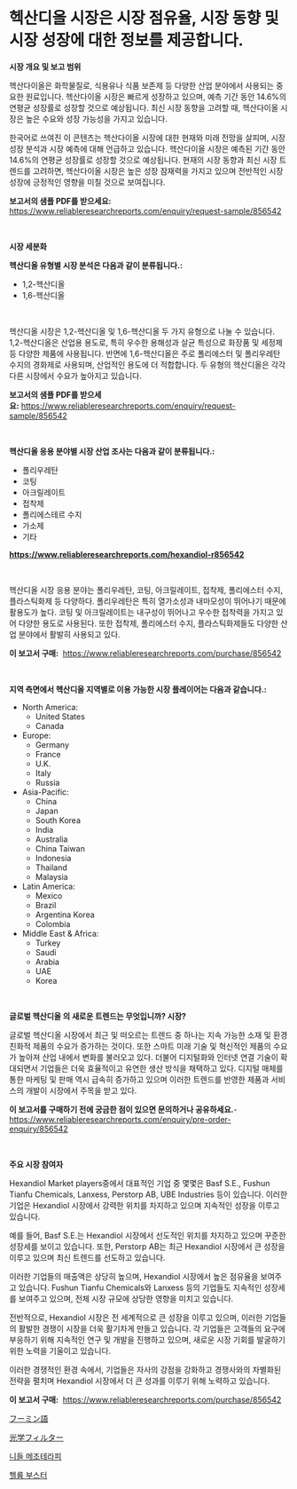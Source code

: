 <p><h1>헥산디올 시장은 시장 점유율, 시장 동향 및 시장 성장에 대한 정보를 제공합니다.</h1></p><p><strong>시장 개요 및 보고 범위</strong></p>
<p><p>헥산다이올은 화학물질로, 식용유나 식품 보존제 등 다양한 산업 분야에서 사용되는 중요한 원료입니다. 헥산다이올 시장은 빠르게 성장하고 있으며, 예측 기간 동안 14.6%의 연평균 성장률로 성장할 것으로 예상됩니다. 최신 시장 동향을 고려할 때, 헥산다이올 시장은 높은 수요와 성장 가능성을 가지고 있습니다.</p><p>한국어로 쓰여진 이 콘텐츠는 헥산다이올 시장에 대한 현재와 미래 전망을 살피며, 시장 성장 분석과 시장 예측에 대해 언급하고 있습니다. 헥산다이올 시장은 예측된 기간 동안 14.6%의 연평균 성장률로 성장할 것으로 예상됩니다. 현재의 시장 동향과 최신 시장 트렌드를 고려하면, 헥산다이올 시장은 높은 성장 잠재력을 가지고 있으며 전반적인 시장 성장에 긍정적인 영향을 미칠 것으로 보여집니다.</p></p>
<p><strong>보고서의 샘플 PDF를 받으세요:</strong> <a href="https://www.reliableresearchreports.com/enquiry/request-sample/856542">https://www.reliableresearchreports.com/enquiry/request-sample/856542</a></p>
<p>&nbsp;</p>
<p><strong>시장 세분화</strong></p>
<p><strong>헥산디올 유형별 시장 분석은 다음과 같이 분류됩니다.:</strong></p>
<p><ul><li>1,2-헥산디올</li><li>1,6-헥산디올</li></ul></p>
<p>&nbsp;</p>
<p><p>헥산디올 시장은 1,2-헥산디올 및 1,6-헥산디올 두 가지 유형으로 나눌 수 있습니다. 1,2-헥산디올은 산업용 용도로, 특히 우수한 용해성과 살균 특성으로 화장품 및 세정제 등 다양한 제품에 사용됩니다. 반면에 1,6-헥산디올은 주로 폴리에스터 및 폴리우레탄 수지의 경화제로 사용되며, 산업적인 용도에 더 적합합니다. 두 유형의 헥산디올은 각각 다른 시장에서 수요가 높아지고 있습니다.</p></p>
<p><strong>보고서의 샘플 PDF를 받으세요:</strong>&nbsp;<a href="https://www.reliableresearchreports.com/enquiry/request-sample/856542">https://www.reliableresearchreports.com/enquiry/request-sample/856542</a></p>
<p>&nbsp;</p>
<p><strong> 헥산디올 응용 분야별 시장 산업 조사는 다음과 같이 분류됩니다.:</strong></p>
<p><ul><li>폴리우레탄</li><li>코팅</li><li>아크릴레이트</li><li>접착제</li><li>폴리에스테르 수지</li><li>가소제</li><li>기타</li></ul></p>
<p><strong><a href="https://www.reliableresearchreports.com/hexandiol-r856542">https://www.reliableresearchreports.com/hexandiol-r856542</a></strong></p>
<p>&nbsp;</p>
<p><p>헥산디올 시장 응용 분야는 폴리우레탄, 코팅, 아크릴레이트, 접착제, 폴리에스터 수지, 플라스틱화제 등 다양하다. 폴리우레탄은 특히 열가소성과 내마모성이 뛰어나기 때문에 활용도가 높다. 코팅 및 아크릴레이트는 내구성이 뛰어나고 우수한 접착력을 가지고 있어 다양한 용도로 사용된다. 또한 접착제, 폴리에스터 수지, 플라스틱화제들도 다양한 산업 분야에서 활발히 사용되고 있다.</p></p>
<p><strong>이 보고서 구매:</strong>&nbsp; <a href="https://www.reliableresearchreports.com/purchase/856542">https://www.reliableresearchreports.com/purchase/856542</a></p>
<p>&nbsp;</p>
<p><strong>지역 측면에서 헥산디올 지역별로 이용 가능한 시장 플레이어는 다음과 같습니다.:</strong></p>
<p><ul>
    <li>
        North America:
        <ul>
            <li>United States</li>
            <li>Canada</li>
        </ul>
    </li>
    <li>
        Europe:
        <ul>
            <li>Germany</li>
            <li>France</li>
            <li>U.K.</li>
            <li>Italy</li>
            <li>Russia</li>
        </ul>
    </li>
    <li>
        Asia-Pacific:
        <ul>
            <li>China</li>
            <li>Japan</li>
            <li>South Korea</li>
            <li>India</li>
            <li>Australia</li>
            <li>China Taiwan</li>
            <li>Indonesia</li>
            <li>Thailand</li>
            <li>Malaysia</li>
        </ul>
    </li>
    <li>
        Latin America:
        <ul>
            <li>Mexico</li>
            <li>Brazil</li>
            <li>Argentina Korea</li>
            <li>Colombia</li>
        </ul>
    </li>
    <li>
        Middle East & Africa:
        <ul>
            <li>Turkey</li>
            <li>Saudi</li>
            <li>Arabia</li>
            <li>UAE</li>
            <li>Korea</li>
        </ul>
    </li>
    </ul></p>
<p>&nbsp;</p>
<p><strong>글로벌 헥산디올 의 새로운 트렌드는 무엇입니까? 시장?</strong></p>
<p><p>글로벌 헥산디올 시장에서 최근 및 떠오르는 트렌드 중 하나는 지속 가능한 소재 및 환경 친화적 제품의 수요가 증가하는 것이다. 또한 스마트 미래 기술 및 혁신적인 제품의 수요가 높아져 산업 내에서 변화를 불러오고 있다. 더불어 디지털화와 인터넷 연결 기술이 확대되면서 기업들은 더욱 효율적이고 유연한 생산 방식을 채택하고 있다. 디지털 매체를 통한 마케팅 및 판매 역시 급속히 증가하고 있으며 이러한 트렌드를 반영한 제품과 서비스의 개발이 시장에서 주목을 받고 있다.</p></p>
<p><strong>이 보고서를 구매하기 전에 궁금한 점이 있으면 문의하거나 공유하세요.</strong>- <a href="https://www.reliableresearchreports.com/enquiry/pre-order-enquiry/856542">https://www.reliableresearchreports.com/enquiry/pre-order-enquiry/856542</a></p>
<p>&nbsp;</p>
<p><strong>주요 시장 참여자</strong></p>
<p><p>Hexandiol Market players중에서 대표적인 기업 중 몇몇은 Basf S.E., Fushun Tianfu Chemicals, Lanxess, Perstorp AB, UBE Industries 등이 있습니다. 이러한 기업은 Hexandiol 시장에서 강력한 위치를 차지하고 있으며 지속적인 성장을 이루고 있습니다.</p><p>예를 들어, Basf S.E.는 Hexandiol 시장에서 선도적인 위치를 차지하고 있으며 꾸준한 성장세를 보이고 있습니다. 또한, Perstorp AB는 최근 Hexandiol 시장에서 큰 성장을 이루고 있으며 최신 트렌드를 선도하고 있습니다.</p><p>이러한 기업들의 매출액은 상당히 높으며, Hexandiol 시장에서 높은 점유율을 보여주고 있습니다. Fushun Tianfu Chemicals와 Lanxess 등의 기업들도 지속적인 성장세를 보여주고 있으며, 전체 시장 규모에 상당한 영향을 미치고 있습니다.</p><p>전반적으로, Hexandiol 시장은 전 세계적으로 큰 성장을 이루고 있으며, 이러한 기업들의 활발한 경쟁이 시장을 더욱 활기차게 만들고 있습니다. 각 기업들은 고객들의 요구에 부응하기 위해 지속적인 연구 및 개발을 진행하고 있으며, 새로운 시장 기회를 발굴하기 위한 노력을 기울이고 있습니다.</p><p>이러한 경쟁적인 환경 속에서, 기업들은 자사의 강점을 강화하고 경쟁사와의 차별화된 전략을 펼치며 Hexandiol 시장에서 더 큰 성과를 이루기 위해 노력하고 있습니다.</p></p>
<p><strong>이 보고서 구매:</strong>&nbsp;&nbsp;<a href="https://www.reliableresearchreports.com/purchase/856542">https://www.reliableresearchreports.com/purchase/856542</a></p>
<p><p><a href="https://medium.com/@freedayundt2023/%E3%83%9E%E3%83%BC%E3%82%B1%E3%83%83%E3%83%88%E3%83%AA%E3%82%B5%E3%83%BC%E3%83%81%E3%83%AC%E3%83%9D%E3%83%BC%E3%83%88-%E3%81%9D%E3%81%AE%E6%AD%B4%E5%8F%B2%E3%81%A8%E4%BA%88%E6%B8%AC2024%E5%B9%B4%E3%81%8B%E3%82%892031%E5%B9%B4%E3%81%BE%E3%81%A7-260efdad43c0">フーミン語</a></p><p><a href="https://medium.com/@austincooper525/%E5%85%89%E5%AD%A6%E3%83%95%E3%82%A3%E3%83%AB%E3%82%BF%E3%83%BC%E5%B8%82%E5%A0%B4%E3%81%AE%E5%B1%95%E6%9C%9B-%E7%94%A3%E6%A5%AD%E6%A6%82%E8%A6%81%E3%81%A8%E4%BA%88%E6%B8%AC-2024%E5%B9%B4%E3%81%8B%E3%82%892031%E5%B9%B4-06582a9f323f">光学フィルター</a></p><p><a href="https://medium.com/@sillysally687568/%EB%94%94%EC%BD%94%EB%94%A9-%EB%8B%88%EB%93%A4-%EB%A9%94%EC%A1%B0%ED%85%8C%EB%9D%BC%ED%94%BC-%EC%8B%9C%EC%9E%A5-%EC%A7%80%ED%91%9C-%EC%8B%9C%EC%9E%A5-%EC%A0%90%EC%9C%A0%EC%9C%A8-%ED%8A%B8%EB%A0%8C%EB%93%9C-%EB%B0%8F-%EC%84%B1%EC%9E%A5-%ED%8C%A8%ED%84%B4-e8e63575d25a">니들 메조테라피</a></p><p><a href="https://medium.com/@bobbyreitenberg879562023/%ED%97%AC%EB%A5%A8-%EB%B6%80%EC%8A%A4%ED%84%B0-%EC%8B%9C%EC%9E%A5-%EA%B7%9C%EB%AA%A8-cagr-%ED%8A%B8%EB%A0%8C%EB%93%9C-2024-2030-f57722c55036">헬륨 부스터</a></p></p>